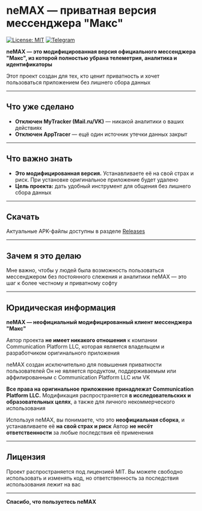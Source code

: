 # neMAX — приватная версия мессенджера "Макс"

[![License: MIT](https://img.shields.io/badge/License-MIT-yellow.svg)](https://opensource.org/licenses/MIT) [![Telegram](https://img.shields.io/badge/Telegram-2CA5E0?style=for-the-badge&logo=telegram&logoColor=white)](https://t.me/nemax_mod)

**neMAX — это модифицированная версия официального мессенджера "Макс", из которой полностью убрана телеметрия, аналитика и идентификаторы**

Этот проект создан для тех, кто ценит приватность и хочет пользоваться приложением без лишнего сбора данных

---

## Что уже сделано

* **Отключен MyTracker (Mail.ru/VK)** — никакой аналитики о ваших действиях
* **Отключен AppTracer** — ещё один источник утечки данных закрыт

---

## Что важно знать

* **Это модифицированная версия.** Устанавливаете её на свой страх и риск. При установке оригинальное приложение будет удалено
* **Цель проекта:** дать удобный инструмент для общения без лишнего сбора данных

---

## Скачать

Актуальные APK-файлы доступны в разделе [Releases](https://github.com/nemax-dev/nemax-android/releases)

---

## Зачем я это делаю

Мне важно, чтобы у людей была возможность пользоваться мессенджером без постоянного слежения и аналитики
neMAX — это шаг к более честному и приватному софту

---

## Юридическая информация

**neMAX — неофициальный модифицированный клиент мессенджера "Макс"**

Автор проекта **не имеет никакого отношения** к компании Communication Platform LLC, которая является владельцем и разработчиком оригинального приложения

neMAX создан исключительно для повышения приватности пользователей
Он не является продуктом, поддерживаемым или аффилированным с Communication Platform LLC или VK

**Все права на оригинальное приложение принадлежат Communication Platform LLC.**
Модификация распространяется **в исследовательских и образовательных целях**, а также для личного некоммерческого использования

Используя neMAX, вы понимаете, что это **неофициальная сборка**, и устанавливаете её **на свой страх и риск**
Автор **не несёт ответственности** за любые последствия её применения

---

## Лицензия

Проект распространяется под лицензией MIT. Вы можете свободно использовать и изменять код, но ответственность за последствия использования лежит на вас

---

**Спасибо, что пользуетесь neMAX**
